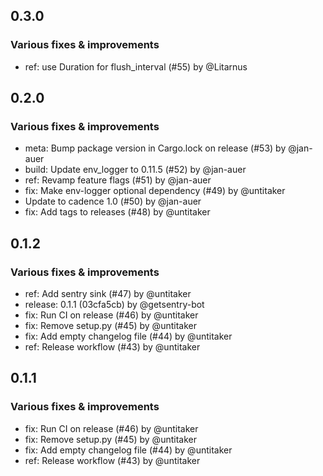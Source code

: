 ## 0.3.0

### Various fixes & improvements

- ref: use Duration for flush_interval (#55) by @Litarnus

## 0.2.0

### Various fixes & improvements

- meta: Bump package version in Cargo.lock on release (#53) by @jan-auer
- build: Update env_logger to 0.11.5 (#52) by @jan-auer
- ref: Revamp feature flags (#51) by @jan-auer
- fix: Make env-logger optional dependency (#49) by @untitaker
- Update to cadence 1.0 (#50) by @jan-auer
- fix: Add tags to releases (#48) by @untitaker

## 0.1.2

### Various fixes & improvements

- ref: Add sentry sink (#47) by @untitaker
- release: 0.1.1 (03cfa5cb) by @getsentry-bot
- fix: Run CI on release (#46) by @untitaker
- fix: Remove setup.py (#45) by @untitaker
- fix: Add empty changelog file (#44) by @untitaker
- ref: Release workflow (#43) by @untitaker

## 0.1.1

### Various fixes & improvements

- fix: Run CI on release (#46) by @untitaker
- fix: Remove setup.py (#45) by @untitaker
- fix: Add empty changelog file (#44) by @untitaker
- ref: Release workflow (#43) by @untitaker

